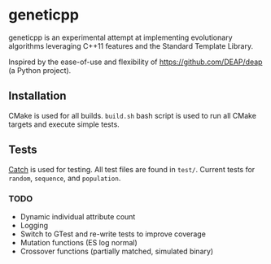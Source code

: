 # geneticpp

geneticpp is an experimental attempt at implementing evolutionary algorithms leveraging C++11 features and the Standard Template Library.

Inspired by the ease-of-use and flexibility of https://github.com/DEAP/deap (a Python project).

## Installation

CMake is used for all builds. `build.sh` bash script is used to run all CMake targets and execute simple tests.

## Tests

[Catch](https://github.com/philsquared/Catch) is used for testing. All test files are found in `test/`.
 Current tests for `random`, `sequence`, and `population`.
 
### TODO
* Dynamic individual attribute count
* Logging
* Switch to GTest and re-write tests to improve coverage
* Mutation functions (ES log normal)
* Crossover functions (partially matched, simulated binary)